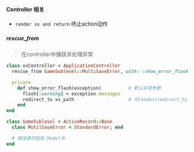 #### Controller 相关
- `render xx and return` 终止action动作

##### rescue_from
> 在controller中捕获并处理异常
```ruby
class xxController < ApplicationController
  rescue_from GameSublevel::MultiSaveError, with: :show_error_flash

  private
    def show_error_flash(exception)          # 默认异常参数
      flash[:warning] = exception.messages
      redirect_to xx_path                    # 可render/redirect_to
    end
end

class GameSublevel < ActiveRecord::Base
  class MutilSaveError < StandardError; end

  # 错误类可放到 Model中
end
```